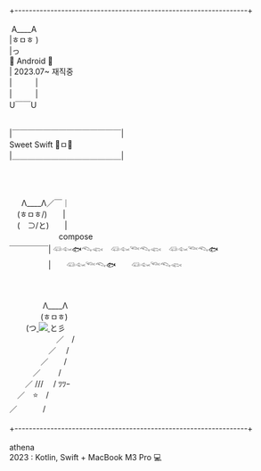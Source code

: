 +-----------------------------------------------------------------+<br/><br/>
 &nbsp;A____A<br/>
|ㅎㅁㅎ  )　<br/> 
|っ<br/>  🌷 Android 🌻 <br/> 
| 2023.07~ 재직중　　　 <br/>
|　　　|<br/>
|　　　|<br/>
U￣￣U<br/>

<br/>
|￣￣￣￣￣￣￣￣￣￣￣￣￣￣|<br/>
Sweet Swift  🍥ㅁ🍥      <br/>
|＿＿＿＿＿＿＿＿＿＿＿＿＿＿|<br/>
<br/>

<br/>
<br/>

 　&nbsp;&nbsp;Λ____Λ／￣｜<br/>
　(ㅎㅁㅎ/)　　|<br/>
　(　⊃/と)　　|   <br/>
　&nbsp;&nbsp;&nbsp;&nbsp;&nbsp;&nbsp;&nbsp;&nbsp;&nbsp;&nbsp;&nbsp;&nbsp;&nbsp;&nbsp;&nbsp;&nbsp;&nbsp;&nbsp;&nbsp;compose<br/>
￣￣￣￣￣| 𓆛𓆜🐟𓆞𓆟　𓆛𓆜𓆝𓆞𓆟　𓆛𓆜𓆝𓆞🐟　<br/>
　　　　　|　　𓆛𓆜𓆝𓆞🐟　　𓆛𓆜𓆝𓆞𓆟 <br/>
  

<br/>
<br/>
　　　　 Λ____Λ <br/>
　　　　(ㅎㅁㅎ) <br/>
　&nbsp;&nbsp;&nbsp;&nbsp;(つ<a href="mailto:kof99athena@gmail.com">
           <img src="https://img.shields.io/badge/Gmail-EA4335?style=for-the-badge&logo=Gmail&logoColor=white"> 
       </a>と彡 <br/>
　　　　　　／　/ <br/>
　　　　　／　 / <br/>
　　　　／　　/ <br/>
　　　／　　 / <br/>
　　／ /// 　/ ﾂﾂｰ <br/>
　／　⭐　/ <br/>
 ／　　 　/<br/>  
 

<br/>
+-----------------------------------------------------------------+<br/>
 
<br/>
athena<br/>
2023 : Kotlin, Swift + MacBook M3 Pro 💻 
